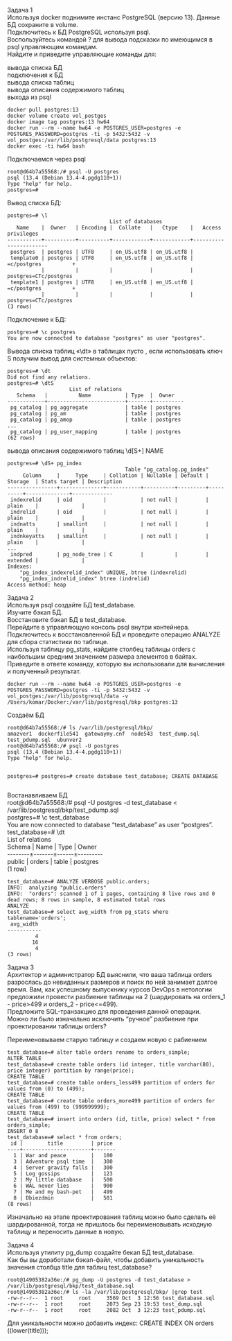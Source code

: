 <p class="has-line-data" data-line-start="0" data-line-end="5">Задача 1<br>
Используя docker поднимите инстанс PostgreSQL (версию 13). Данные БД сохраните в volume.<br>
Подключитесь к БД PostgreSQL используя psql.<br>
Воспользуйтесь командой ? для вывода подсказки по имеющимся в psql управляющим командам.<br>
Найдите и приведите управляющие команды для:</p>
<p class="has-line-data" data-line-start="6" data-line-end="11">вывода списка БД<br>
подключения к БД<br>
вывода списка таблиц<br>
вывода описания содержимого таблиц<br>
выхода из psql</p>
<pre><code>docker pull postgres:13
docker volume create vol_postges
docker image tag postgres:13 hw64
docker run --rm --name hw64 -e POSTGRES_USER=postgres -e POSTGRES_PASSWORD=postgres -ti -p 5432:5432 -v vol_postges:/var/lib/postgresql/data postgres:13
docker exec -ti hw64 bash
</code></pre>
<p class="has-line-data" data-line-start="17" data-line-end="18">Подключаемся через psql</p>
<pre><code>root@d64b7a55568:/# psql -U postgres
psql (13.4 (Debian 13.4-4.pgdg110+1))
Type &quot;help&quot; for help.
postgres=#
</code></pre>
<p class="has-line-data" data-line-start="23" data-line-end="24">Вывод списка БД:</p>
<pre><code>postgres=# \l
                                 List of databases
   Name    |  Owner   | Encoding |  Collate   |   Ctype    |   Access privileges   
-----------+----------+----------+------------+------------+-----------------------
 postgres  | postgres | UTF8     | en_US.utf8 | en_US.utf8 | 
 template0 | postgres | UTF8     | en_US.utf8 | en_US.utf8 | =c/postgres          +
           |          |          |            |            | postgres=CTc/postgres
 template1 | postgres | UTF8     | en_US.utf8 | en_US.utf8 | =c/postgres          +
           |          |          |            |            | postgres=CTc/postgres
(3 rows)
</code></pre>
<p class="has-line-data" data-line-start="35" data-line-end="36">Подключение к БД:</p>
<pre><code>postgres=# \c postgres
You are now connected to database &quot;postgres&quot; as user &quot;postgres&quot;.
</code></pre>
<p class="has-line-data" data-line-start="39" data-line-end="40">Вывода списка таблиц «\dt» в таблицах пусто , если использовать ключ S получим вывод для системных объектов:</p>
<pre><code>postgres=# \dt
Did not find any relations.
postgres=# \dtS
                    List of relations
   Schema   |          Name           | Type  |  Owner   
------------+-------------------------+-------+----------
 pg_catalog | pg_aggregate            | table | postgres
 pg_catalog | pg_am                   | table | postgres
 pg_catalog | pg_amop                 | table | postgres
...
 pg_catalog | pg_user_mapping         | table | postgres
(62 rows)
</code></pre>
<p class="has-line-data" data-line-start="53" data-line-end="54">вывода описания содержимого таблиц \d[S+] NAME</p>
<pre><code>postgres=# \dS+ pg_index
                                      Table &quot;pg_catalog.pg_index&quot;
     Column     |     Type     | Collation | Nullable | Default | Storage  | Stats target | Description 
----------------+--------------+-----------+----------+---------+----------+--------------+-------------
 indexrelid     | oid          |           | not null |         | plain    |              | 
 indrelid       | oid          |           | not null |         | plain    |              | 
 indnatts       | smallint     |           | not null |         | plain    |              | 
 indnkeyatts    | smallint     |           | not null |         | plain    |              | 
...
 indpred        | pg_node_tree | C         |          |         | extended |              | 
Indexes:
    &quot;pg_index_indexrelid_index&quot; UNIQUE, btree (indexrelid)
    &quot;pg_index_indrelid_index&quot; btree (indrelid)
Access method: heap
</code></pre>
<p class="has-line-data" data-line-start="70" data-line-end="78">Задача 2<br>
Используя psql создайте БД test_database.<br>
Изучите бэкап БД.<br>
Восстановите бэкап БД в test_database.<br>
Перейдите в управляющую консоль psql внутри контейнера.<br>
Подключитесь к восстановленной БД и проведите операцию ANALYZE для сбора статистики по таблице.<br>
Используя таблицу pg_stats, найдите столбец таблицы orders с наибольшим средним значением размера элементов в байтах.<br>
Приведите в ответе команду, которую вы использовали для вычисления и полученный результат.</p>
<pre><code>docker run --rm --name hw64 -e POSTGRES_USER=postgres -e POSTGRES_PASSWORD=postgres -ti -p 5432:5432 -v vol_postges:/var/lib/postgresql/data -v /Users/komar/Docker:/var/lib/postgresql/bkp postgres:13
</code></pre>
<p class="has-line-data" data-line-start="80" data-line-end="81">Создаём БД</p>
<pre><code>root@d64b7a55568:/# ls /var/lib/postgresql/bkp/
amazver1  dockerfile541  gatewaymy.cnf  node543  test_dump.sql  test_pdump.sql  ubunver2
root@d64b7a55568:/# psql -U postgres
psql (13.4 (Debian 13.4-4.pgdg110+1))
Type &quot;help&quot; for help.

postgres=# 
postgres=# create database test_database;
CREATE DATABASE
</code></pre>
<p class="has-line-data" data-line-start="91" data-line-end="101">Востанавливаем БД<br>
root@d64b7a55568:/# psql -U postgres -d test_database &lt; /var/lib/postgresql/bkp/test_pdump.sql<br>
postgres=# \c test_database<br>
You are now connected to database “test_database” as user “postgres”.<br>
test_database=# \dt<br>
List of relations<br>
Schema |  Name  | Type  |  Owner<br>
--------±-------±------±---------<br>
public | orders | table | postgres<br>
(1 row)</p>
<pre><code>test_database=# ANALYZE VERBOSE public.orders;
INFO:  analyzing &quot;public.orders&quot;
INFO:  &quot;orders&quot;: scanned 1 of 1 pages, containing 8 live rows and 0 dead rows; 8 rows in sample, 8 estimated total rows
ANALYZE
test_database=# select avg_width from pg_stats where tablename='orders';
 avg_width 
-----------
         4
        16
         4
(3 rows)
</code></pre>
<p class="has-line-data" data-line-start="114" data-line-end="118">Задача 3<br>
Архитектор и администратор БД выяснили, что ваша таблица orders разрослась до невиданных размеров и поиск по ней занимает долгое время. Вам, как успешному выпускнику курсов DevOps в нетологии предложили провести разбиение таблицы на 2 (шардировать на orders_1 - price&gt;499 и orders_2 - price&lt;=499).<br>
Предложите SQL-транзакцию для проведения данной операции.<br>
Можно ли было изначально исключить “ручное” разбиение при проектировании таблицы orders?</p>
<p class="has-line-data" data-line-start="119" data-line-end="120">Переименовываем старую таблицу и создаем новую с рабиением</p>
<pre><code>test_database=# alter table orders rename to orders_simple;
ALTER TABLE
test_database=# create table orders (id integer, title varchar(80), price integer) partition by range(price);
CREATE TABLE
test_database=# create table orders_less499 partition of orders for values from (0) to (499);
CREATE TABLE
test_database=# create table orders_more499 partition of orders for values from (499) to (999999999);
CREATE TABLE
test_database=# insert into orders (id, title, price) select * from orders_simple;
INSERT 0 8
test_database=# select * from orders;
 id |        title         | price 
----+----------------------+-------
  1 | War and peace        |   100
  3 | Adventure psql time  |   300
  4 | Server gravity falls |   300
  5 | Log gossips          |   123
  2 | My little database   |   500
  6 | WAL never lies       |   900
  7 | Me and my bash-pet   |   499
  8 | Dbiezdmin            |   501
(8 rows)
</code></pre>
<p class="has-line-data" data-line-start="143" data-line-end="144">Изначально на этапе проектирования таблиц можно было сделать её шардированной, тогда не пришлось бы переименовывать исходную таблицу и переносить данные в новую.</p>
<p class="has-line-data" data-line-start="145" data-line-end="148">Задача 4<br>
Используя утилиту pg_dump создайте бекап БД test_database.<br>
Как бы вы доработали бэкап-файл, чтобы добавить уникальность значения столбца title для таблиц test_database?</p>
<pre><code>root@14905382a36e:/# pg_dump -U postgres -d test_database &gt; /var/lib/postgresql/bkp/test_database.sql
root@14905382a36e:/# ls -la /var/lib/postgresql/bkp/ |grep test
-rw-r--r--  1 root     root     3569 Oct  3 12:56 test_database.sql
-rw-r--r--  1 root     root     2073 Sep 23 19:53 test_dump.sql
-rw-r--r--  1 root     root     2082 Oct  3 12:23 test_pdump.sql
</code></pre>
<p class="has-line-data" data-line-start="154" data-line-end="155">Для уникальности можно добавить индекс: CREATE INDEX ON orders ((lower(title)));</p
